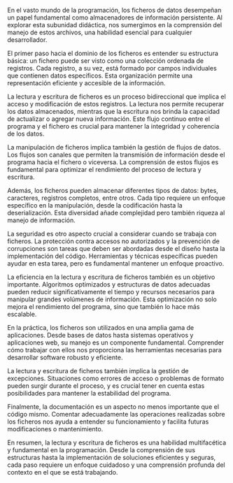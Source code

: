 En el vasto mundo de la programación, los ficheros de datos desempeñan un papel fundamental como almacenadores de información persistente. Al explorar esta subunidad didáctica, nos sumergimos en la comprensión del manejo de estos archivos, una habilidad esencial para cualquier desarrollador.

El primer paso hacia el dominio de los ficheros es entender su estructura básica: un fichero puede ser visto como una colección ordenada de registros. Cada registro, a su vez, está formado por campos individuales que contienen datos específicos. Esta organización permite una representación eficiente y accesible de la información.

La lectura y escritura de ficheros es un proceso bidireccional que implica el acceso y modificación de estos registros. La lectura nos permite recuperar los datos almacenados, mientras que la escritura nos brinda la capacidad de actualizar o agregar nueva información. Este flujo continuo entre el programa y el fichero es crucial para mantener la integridad y coherencia de los datos.

La manipulación de ficheros implica también la gestión de flujos de datos. Los flujos son canales que permiten la transmisión de información desde el programa hacia el fichero o viceversa. La comprensión de estos flujos es fundamental para optimizar el rendimiento del proceso de lectura y escritura.

Además, los ficheros pueden almacenar diferentes tipos de datos: bytes, caracteres, registros completos, entre otros. Cada tipo requiere un enfoque específico en la manipulación, desde la codificación hasta la deserialización. Esta diversidad añade complejidad pero también riqueza al manejo de información.

La seguridad es otro aspecto crucial a considerar cuando se trabaja con ficheros. La protección contra accesos no autorizados y la prevención de corrupciones son tareas que deben ser abordadas desde el diseño hasta la implementación del código. Herramientas y técnicas específicas pueden ayudar en esta tarea, pero es fundamental mantener un enfoque proactivo.

La eficiencia en la lectura y escritura de ficheros también es un objetivo importante. Algoritmos optimizados y estructuras de datos adecuadas pueden reducir significativamente el tiempo y recursos necesarios para manipular grandes volúmenes de información. Esta optimización no solo mejora el rendimiento del programa, sino que también lo hace más escalable.

En la práctica, los ficheros son utilizados en una amplia gama de aplicaciones. Desde bases de datos hasta sistemas operativos y aplicaciones web, su manejo es un componente fundamental. Comprender cómo trabajar con ellos nos proporciona las herramientas necesarias para desarrollar software robusto y eficiente.

La lectura y escritura de ficheros también implica la gestión de excepciones. Situaciones como errores de acceso o problemas de formato pueden surgir durante el proceso, y es crucial tener en cuenta estas posibilidades para mantener la estabilidad del programa.

Finalmente, la documentación es un aspecto no menos importante que el código mismo. Comentar adecuadamente las operaciones realizadas sobre los ficheros nos ayuda a entender su funcionamiento y facilita futuras modificaciones o mantenimiento.

En resumen, la lectura y escritura de ficheros es una habilidad multifacética y fundamental en la programación. Desde la comprensión de sus estructuras hasta la implementación de soluciones eficientes y seguras, cada paso requiere un enfoque cuidadoso y una comprensión profunda del contexto en el que se está trabajando.
